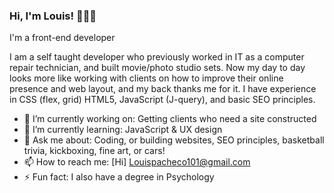 ### Hi, I'm Louis! 👋👋👋                           
I'm a front-end developer

I am a self taught developer who previously worked in IT as a computer repair technician, and built movie/photo studio sets. Now my day to day looks more like working with clients on how to improve their online presence and web layout, and my back thanks me for it. I have experience in CSS (flex, grid) HTML5, JavaScript (J-query), and basic SEO principles.

- 🔭 I’m currently working on: Getting clients who need a site constructed
- 🌱 I’m currently learning:   JavaScript & UX design 
- 💬 Ask me about:             Coding, or building websites, SEO principles, basketball trivia, kickboxing, fine art, or cars!
- 📫 How to reach me:          [Hi] Louispacheco101@gmail.com
- ⚡ Fun fact:                 I also have a degree in Psychology

<!--
**LouiePacheco/LouiePacheco** is a ✨ _special_ ✨ repository because its `README.md` (this file) appears on your GitHub profile.
